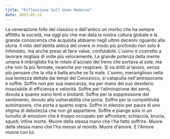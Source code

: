 ```yaml
---
title: "Riflessione Sull Uomo Moderno"
date: 2023-05-11
---
```

La venerazione folle del classico e
dell'antico  un morbo che ha sempre afflittto la società,
ma oggi più che mai data la nostra cultura globale e la grande conoscenza che acquisita
abbiamo negli ultimi decenni riguardo alla storia. Il mito dell'abilità
antica del vivere in modo più profondo non solo è infondato, ma anche preso at face value,
confutabile. L'uomo è costretto a lavorare migliaia di volte più velocemente. La grande potenza della mente umana è imbrigliata
fra le rotaie d'acciaio del treno che portava al sole, ma che non fa più fermate, neanche per respirare. Si va dritti al lavoro, senza più pensare
che la vita è bella anche se fa male. L'uomo, meraviglioso nella sua lentezza dettata dai tempi del Cenozoico, si catapulta nell'antropocene e soffre.
Soffre non per sua mancanza, ma per mano del suo desiderio insaziabile di efficienza e velocità.
Soffre per l'eliminazione dei sensi, dovuta a quanto siano lenti e limitanti.
Soffre per la soppressione del sentimento, dovuto alla vulnerabilità che porta.
Soffre per la competitività autoimposta, che porta a quanto sopra.
Soffre in silenzio per paura di uno stigma di debolezza che non gli appartiene.
Soffre e piange solo in un tumulto di emozioni che è troppo occupato per affrontare; schiaccia, brucia, squoti, infine morte.
Muore della stessa mano che l'ha fatto soffrire.
Muore della stessa mano che l'ha messo al mondo.
Muore d'amore.
E l'Amore muore con lui.
